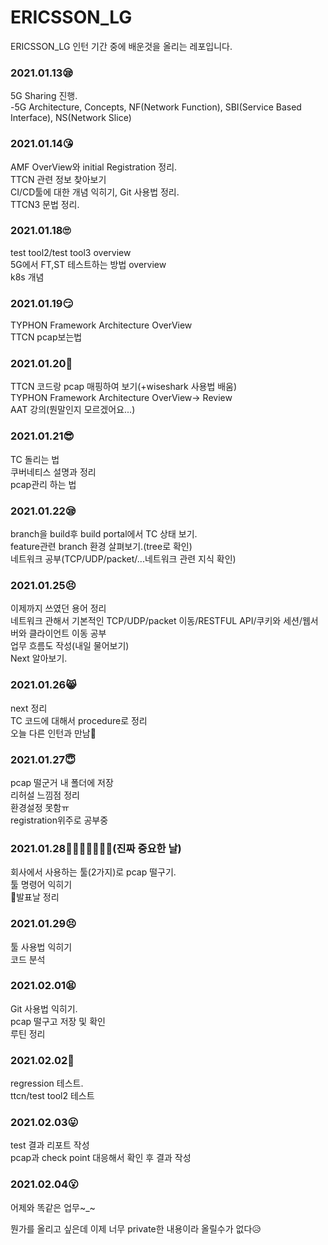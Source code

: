 # ERICSSON_LG
ERICSSON_LG 인턴 기간 중에 배운것을 올리는 레포입니다.

### 2021.01.13😪
5G Sharing 진행.<br>
-5G Architecture, Concepts, NF(Network Function), SBI(Service Based Interface), NS(Network Slice)

### 2021.01.14😘
AMF OverView와 initial Registration 정리.<br>
TTCN 관련 정보 찾아보기<br>
CI/CD툴에 대한 개념 익히기, Git 사용법 정리.<br>
TTCN3 문법 정리.

### 2021.01.18🙄
test tool2/test tool3 overview <br>
5G에서 FT,ST 테스트하는 방법 overview<br> 
k8s 개념

### 2021.01.19😏
TYPHON Framework Architecture OverView<br>
TTCN pcap보는법

### 2021.01.20🤗
TTCN 코드랑 pcap 매핑하여 보기(+wiseshark 사용법 배움)<br>
TYPHON Framework Architecture OverView-> Review<br>
AAT 강의(뭔말인지 모르겠어요...)

### 2021.01.21😎
TC 돌리는 법<br>
쿠버네티스 설명과 정리<br>
pcap관리 하는 법 

### 2021.01.22😪
branch을 build후 build portal에서 TC 상태 보기.<br>
feature관련 branch 환경 살펴보기.(tree로 확인)<br>
네트워크 공부(TCP/UDP/packet/...네트워크 관련 지식 확인)<br>

### 2021.01.25😣
이제까지 쓰였던 용어 정리<br>
네트워크 관해서 기본적인 TCP/UDP/packet 이동/RESTFUL API/쿠키와 세션/웹서버와 클라이언트 이동 공부<br>
업무 흐름도 작성(내일 물어보기)<br>
Next 알아보기.<br>

### 2021.01.26😸
next 정리<br>
TC 코드에 대해서 procedure로 정리<br>
오늘 다른 인턴과 만남🥰

### 2021.01.27😇
pcap 떨군거 내 폴더에 저장<br>
리허설 느낌점 정리<br>
환경설정 못함ㅠ<br>
registration위주로 공부중

### 2021.01.28🤡✨✨✨✨✨✨(진짜 중요한 날)
회사에서 사용하는 툴(2가지)로 pcap 떨구기.<br>
툴 명령어 익히기<br>
🎊발표날 정리

### 2021.01.29😣
툴 사용법 익히기<br>
코드 분석

### 2021.02.01😫
Git 사용법 익히기.<br>
pcap 떨구고 저장 및 확인<br>
루틴 정리

### 2021.02.02😤
regression 테스트.<br>
ttcn/test tool2 테스트

### 2021.02.03😛
test 결과 리포트 작성<br>
pcap과 check point 대응해서 확인 후 결과 작성 

### 2021.02.04😮
어제와 똑같은 업무~_~<br>

뭔가를 올리고 싶은데 이제 너무 private한 내용이라 올릴수가 없다😥



